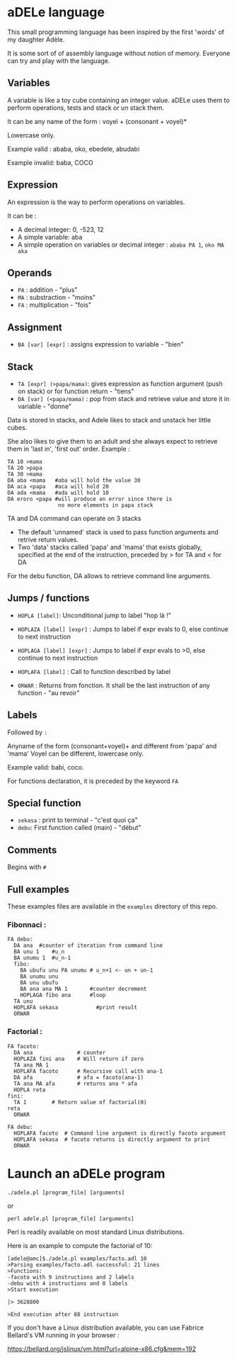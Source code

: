 aDELe language
==============

This small programming language has been inspired
by the first 'words' of my daughter Adèle.


It is some sort of of assembly language without notion of memory.
Everyone can try and play with the language.

Variables
-------
A variable is like a toy cube containing an integer value.
aDELe uses them to perform operations, tests and stack or un stack them.

It can be any name of the form : voyel + (consonant + voyel)*

Lowercase only.

Example valid : ababa, oko, ebedele, abudabi

Example invalid: baba, COCO

Expression
-----
An expression is the way to perform operations on variables.

It can be :

- A decimal integer: 0, -523, 12
- A simple variable: aba
- A simple operation on variables or decimal integer : `ababa PA 1`, `oko MA aka`

Operands
------
- `PA` : addition - "plus"
- `MA` : substraction - "moins"
- `FA` : multiplication - "fois"

Assignment
----------
- `BA [var] [expr]` : assigns expression to variable - "bien"

Stack
------------
- `TA [expr] (>papa/mama)`: gives expression as function argument (push on stack) or for function return - "tiens"
- `DA [var] (<papa/mama)` : pop from stack and retrieve value and store it in variable - "donne"

Data is stored in stacks, and Adele likes to stack and unstack her little cubes.

She also likes to give them to an adult and she always expect to retrieve them in 'last in', 'first out' order.
Example :

    TA 10 >mama
    TA 20 >papa
    TA 30 >mama
    DA aba <mama   #aba will hold the value 30
    DA aca <papa   #aca will hold 20
    DA ada <mama   #ada will hold 10
    DA eroro <papa #will produce an error since there is
                    no more elements in papa stack


TA and DA command can operate on 3 stacks
- The default 'unnamed' stack is used to pass function arguments and retrive return values.
- Two 'data' stacks called 'papa' and 'mama' that exists globally, specified at the end of the instruction, preceded by > for TA and < for DA

For the debu function, DA allows to retrieve command line arguments.

Jumps / functions
-----------------
- `HOPLA [label]`: Unconditional jump to label "hop là !"
- `HOPLAZA [label] [expr]` : Jumps to label if expr evals to 0, else continue to next instruction
- `HOPLAGA [label] [expr]` : Jumps to label if expr evals to >0, else continue to next instruction

- `HOPLAFA [label]` : Call to function described by label
- `ORWAR` : Returns from fonction. It shall be the last instruction of any function - "au revoir"

Labels
------
Followed by `:`

Anyname of the form (consonant+voyel)+ and different from 'papa' and 'mama'
Voyel can be different, lowercase only.

Example valid: babi, coco.

For functions declaration, it is preceded by the keyword `FA`

Special function
---------------
- `sekasa` : print to terminal - "c'est quoi ça"
- `debu`: First function called (main) - "début"

Comments
-------
Begins with `#`

Full examples
-----------
These examples files are available in the `examples` directory of this repo.

### Fibonnaci :

    FA debu:
      DA ana  #counter of iteration from command line
      BA unu 1    #u_n
      BA unumu 1  #u_n-1
      fibo:
        BA ubufu unu PA unumu # u_n+1 <- un + un-1
        BA unumu unu
        BA unu ubufu
        BA ana ana MA 1       #counter decrement
        HOPLAGA fibo ana      #loop
      TA unu
      HOPLAFA sekasa            #print result
      ORWAR

### Factorial :

    FA facoto:
      DA ana              # counter
      HOPLAZA fini ana    # Will return if zero
      TA ana MA 1
      HOPLAFA facoto      # Recursive call with ana-1
      DA afa              # afa = facoto(ana-1)
      TA ana MA afa       # returns ana * afa
      HOPLA reta
    fini:
      TA 1		  # Return value of factorial(0)
    reta
      ORWAR

    FA debu:
      HOPLAFA facoto  # Command line argument is directly facoto argument
      HOPLAFA sekasa  # facoto returns is directly argument to print
      ORWAR

Launch an aDELe program
============

`./adele.pl [program_file] [arguments]`

or

`perl adele.pl [program_file] [arguments]`

Perl is readily available on most standard Linux distributions.

Here is an example to compute the factorial of 10:

    [adele@amc]$./adele.pl examples/facto.adl 10
    >Parsing examples/facto.adl successful: 21 lines
    >Functions:
	-facoto with 9 instructions and 2 labels
	-debu with 4 instructions and 0 labels
    >Start execution

    |> 3628800

    >End execution after 88 instruction

If you don't have a Linux distribution available, you can use Fabrice Bellard's VM running in your browser :

https://bellard.org/jslinux/vm.html?url=alpine-x86.cfg&mem=192

